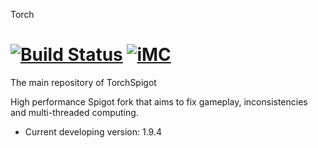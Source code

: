 Torch 

[![Build Status](https://travis-ci.org/TorchMC/Torch.svg?branch=master)](https://travis-ci.org/TorchMC/Torch) [![iMC](https://img.shields.io/badge/Powered%20by-iMinecraft-green.svg?style=flat)](https://github.com/TorchSpigot/Torch)
===========
The main repository of TorchSpigot

High performance Spigot fork that aims to fix gameplay, inconsistencies and multi-threaded computing.
* Current developing version:  1.9.4
